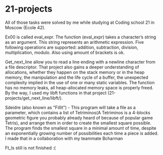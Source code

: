 # 21-projects

All of those tasks were solved by me while studying at Coding school 21 in Moscow (Ecole 42).  


Ex00 is called eval_expr. The function (eval_expr) takes a character’s string as an argument. This string represents an arithmetic expression. Five following operations are supported: addition, subtraction, division, multiplication, modulo. Also using amount of brackets is ok. 

Get_next_line allow you to read a line ending with a newline character from a file descriptor. That project also gains a deeper understanding of allocations, whether they happen on the stack memory or in the heap memory, the manipulation and the life cycle of a buffer, the unexpected complexity implied in the use of one or many static variables. The function has no memory leaks, all heap-allocated memory space is properly freed. By the way, I used my libft functions in that project (21-projects/get_next_line/libft/).

Sdeidre (also known as "Fillit") - This program will take a file as a parameter, which contains a list of Tetriminos(A Tetriminos is a 4-blocks geometric figure you probably already heard of because of popular game Tetris), and arrange them in order to create the smallest square possible. The program finds the smallest square in a minimal amount of time, despite an exponentially growing number of possibilities each time a piece is added. I made that in a collaboration with my teammate Bcharman

Ft_ls still is not finished :(
